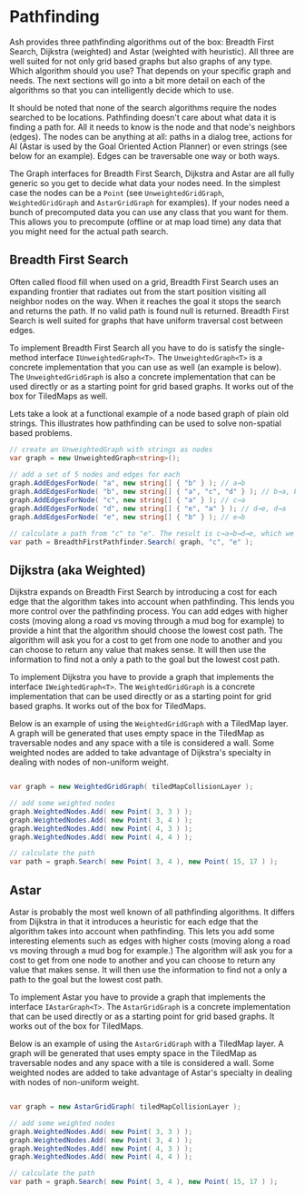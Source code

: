 Pathfinding
==========
Ash provides three pathfinding algorithms out of the box: Breadth First Search, Dijkstra (weighted) and Astar (weighted with heuristic). All three are well suited for not only grid based graphs but also graphs of any type. Which algorithm should you use? That depends on your specific graph and needs. The next sections will go into a bit more detail on each of the algorithms so that you can intelligently decide which to use.

It should be noted that none of the search algorithms require the nodes searched to be locations. Pathfinding doesn't care about what data it is finding a path for. All it needs to know is the node and that node's neighbors (edges). The nodes can be anything at all: paths in a dialog tree, actions for AI (Astar is used by the Goal Oriented Action Planner) or even strings (see below for an example). Edges can be traversable one way or both ways.

The Graph interfaces for Breadth First Search, Dijkstra and Astar are all fully generic so you get to decide what data your nodes need. In the simplest case the nodes can be a `Point` (see `UnweightedGridGraph`, `WeightedGridGraph` and `AstarGridGraph` for examples). If your nodes need a bunch of precomputed data you can use any class that you want for them. This allows you to precompute (offline or at map load time) any data that you might need for the actual path search.



## Breadth First Search
Often called flood fill when used on a grid, Breadth First Search uses an expanding frontier that radiates out from the start position visiting all neighbor nodes on the way. When it reaches the goal it stops the search and returns the path. If no valid path is found null is returned. Breadth First Search is well suited for graphs that have uniform traversal cost between edges.

To implement Breadth First Search all you have to do is satisfy the single-method interface `IUnweightedGraph<T>`. The `UnweightedGraph<T>` is a concrete implementation that you can use as well (an example is below). The `UnweightedGridGraph` is also a concrete implementation that can be used directly or as a starting point for grid based graphs. It works out of the box for TiledMaps as well.

Lets take a look at a functional example of a node based graph of plain old strings. This illustrates how pathfinding can be used to solve non-spatial based problems.


```csharp
// create an UnweightedGraph with strings as nodes
var graph = new UnweightedGraph<string>();
	
// add a set of 5 nodes and edges for each
graph.AddEdgesForNode( "a", new string[] { "b" } ); // a→b
graph.AddEdgesForNode( "b", new string[] { "a", "c", "d" } ); // b→a, b→c, b→d
graph.AddEdgesForNode( "c", new string[] { "a" } ); // c→a
graph.AddEdgesForNode( "d", new string[] { "e", "a" } ); // d→e, d→a
graph.AddEdgesForNode( "e", new string[] { "b" } ); // e→b

// calculate a path from "c" to "e". The result is c→a→b→d→e, which we can confirm by looking at the edge comments above.
var path = BreadthFirstPathfinder.Search( graph, "c", "e" );
```


## Dijkstra (aka Weighted)
Dijkstra expands on Breadth First Search by introducing a cost for each edge that the algorithm takes into account when pathfinding. This lends you more control over the pathfinding process. You can add edges with higher costs (moving along a road vs moving through a mud bog for example) to provide a hint that the algorithm should choose the lowest cost path. The algorithm will ask you for a cost to get from one node to another and you can choose to return any value that makes sense. It will then use the information to find not a only a path to the goal but the lowest cost path.

To implement Dijkstra you have to provide a graph that implements the interface `IWeightedGraph<T>`. The `WeightedGridGraph` is a concrete implementation that can be used directly or as a starting point for grid based graphs. It works out of the box for TiledMaps.

Below is an example of using the `WeightedGridGraph` with a TiledMap layer. A graph will be generated that uses empty space in the TiledMap as traversable nodes and any space with a tile is considered a wall. Some weighted nodes are added to take advantage of Dijkstra's specialty in dealing with nodes of non-uniform weight.


```csharp

var graph = new WeightedGridGraph( tiledMapCollisionLayer );

// add some weighted nodes
graph.WeightedNodes.Add( new Point( 3, 3 ) );
graph.WeightedNodes.Add( new Point( 3, 4 ) );
graph.WeightedNodes.Add( new Point( 4, 3 ) );
graph.WeightedNodes.Add( new Point( 4, 4 ) );

// calculate the path
var path = graph.Search( new Point( 3, 4 ), new Point( 15, 17 ) );
```


## Astar
Astar is probably the most well known of all pathfinding algorithms. It differs from Dijkstra in that it introduces a heuristic for each edge that the algorithm takes into account when pathfinding. This lets you add some interesting elements such as edges with higher costs (moving along a road vs moving through a mud bog for example.) The algorithm will ask you for a cost to get from one node to another and you can choose to return any value that makes sense. It will then use the information to find not a only a path to the goal but the lowest cost path.

To implement Astar you have to provide a graph that implements the interface `IAstarGraph<T>`. The `AstarGridGraph` is a concrete implementation that can be used directly or as a starting point for grid based graphs. It works out of the box for TiledMaps.

Below is an example of using the `AstarGridGraph` with a TiledMap layer. A graph will be generated that uses empty space in the TiledMap as traversable nodes and any space with a tile is considered a wall. Some weighted nodes are added to take advantage of Astar's specialty in dealing with nodes of non-uniform weight.


```csharp

var graph = new AstarGridGraph( tiledMapCollisionLayer );

// add some weighted nodes
graph.WeightedNodes.Add( new Point( 3, 3 ) );
graph.WeightedNodes.Add( new Point( 3, 4 ) );
graph.WeightedNodes.Add( new Point( 4, 3 ) );
graph.WeightedNodes.Add( new Point( 4, 4 ) );

// calculate the path
var path = graph.Search( new Point( 3, 4 ), new Point( 15, 17 ) );
```